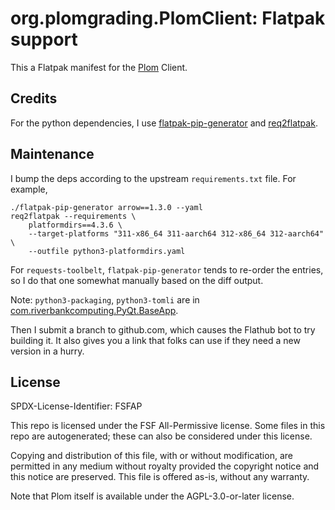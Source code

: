 # org.plomgrading.PlomClient: Flatpak support

This a Flatpak manifest for the [Plom](https://plomgrading.org) Client.


## Credits

For the python dependencies, I use [flatpak-pip-generator] and [req2flatpak].

[flatpak-pip-generator]: https://github.com/flatpak/flatpak-builder-tools/blob/master/pip/flatpak-pip-generator
[req2flatpak]: https://johannesjh.github.io/req2flatpak/main/index.html


## Maintenance

I bump the deps according to the upstream `requirements.txt` file.
For example,
```
./flatpak-pip-generator arrow==1.3.0 --yaml
req2flatpak --requirements \
    platformdirs==4.3.6 \
    --target-platforms "311-x86_64 311-aarch64 312-x86_64 312-aarch64" \
    --outfile python3-platformdirs.yaml
```
For `requests-toolbelt`, `flatpak-pip-generator` tends to re-order the entries,
so I do that one somewhat manually based on the diff output.

Note: `python3-packaging`, `python3-tomli` are
in [com.riverbankcomputing.PyQt.BaseApp](https://flathub.org/apps/com.riverbankcomputing.PyQt.BaseApp).

Then I submit a branch to github.com, which causes the Flathub bot to try
building it.  It also gives you a link that folks can use if they need a
new version in a hurry.


## License

SPDX-License-Identifier: FSFAP

This repo is licensed under the FSF All-Permissive license.
Some files in this repo are autogenerated; these can also be considered under this license.

Copying and distribution of this file, with or without modification,
are permitted in any medium without royalty provided the copyright
notice and this notice are preserved.  This file is offered as-is,
without any warranty.

Note that Plom itself is available under the AGPL-3.0-or-later license.

